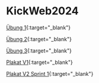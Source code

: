 # KickWeb2024
[Übung 1](tag1_grundlagen_uebung/Uebung1.html){:target="_blank"}

[Übung 2](tag2_flexboxplakat_uebung/index.html){:target="_blank"}

[Übung 3](tag3_grid_derfilm_uebung/index.html){:target="_blank"}

[Plakat V1](plakat_V1/index.html){:target="_blank"}

[Plakat V2 Sprint 1](plakat_V2/index.html){:target="_blank"}